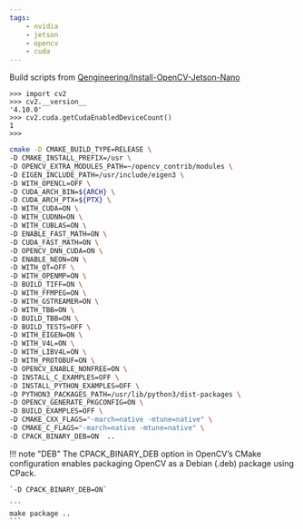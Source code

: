 ```yaml
---
tags:
    - nvidia
    - jetson
    - opencv
    - cuda
---
```


Build scripts from [ Qengineering/Install-OpenCV-Jetson-Nano
](https://github.com/Qengineering/Install-OpenCV-Jetson-Nano)

```
>>> import cv2
>>> cv2.__version__
'4.10.0'
>>> cv2.cuda.getCudaEnabledDeviceCount()
1
>>> 
```

```bash
cmake -D CMAKE_BUILD_TYPE=RELEASE \
-D CMAKE_INSTALL_PREFIX=/usr \
-D OPENCV_EXTRA_MODULES_PATH=~/opencv_contrib/modules \
-D EIGEN_INCLUDE_PATH=/usr/include/eigen3 \
-D WITH_OPENCL=OFF \
-D CUDA_ARCH_BIN=${ARCH} \
-D CUDA_ARCH_PTX=${PTX} \
-D WITH_CUDA=ON \
-D WITH_CUDNN=ON \
-D WITH_CUBLAS=ON \
-D ENABLE_FAST_MATH=ON \
-D CUDA_FAST_MATH=ON \
-D OPENCV_DNN_CUDA=ON \
-D ENABLE_NEON=ON \
-D WITH_QT=OFF \
-D WITH_OPENMP=ON \
-D BUILD_TIFF=ON \
-D WITH_FFMPEG=ON \
-D WITH_GSTREAMER=ON \
-D WITH_TBB=ON \
-D BUILD_TBB=ON \
-D BUILD_TESTS=OFF \
-D WITH_EIGEN=ON \
-D WITH_V4L=ON \
-D WITH_LIBV4L=ON \
-D WITH_PROTOBUF=ON \
-D OPENCV_ENABLE_NONFREE=ON \
-D INSTALL_C_EXAMPLES=OFF \
-D INSTALL_PYTHON_EXAMPLES=OFF \
-D PYTHON3_PACKAGES_PATH=/usr/lib/python3/dist-packages \
-D OPENCV_GENERATE_PKGCONFIG=ON \
-D BUILD_EXAMPLES=OFF \
-D CMAKE_CXX_FLAGS="-march=native -mtune=native" \
-D CMAKE_C_FLAGS="-march=native -mtune=native" \
-D CPACK_BINARY_DEB=ON  ..
```

!!! note "DEB"
    The CPACK_BINARY_DEB option in OpenCV’s CMake configuration enables packaging OpenCV as a Debian (.deb) package using CPack.

    `-D CPACK_BINARY_DEB=ON`

    ```
    make package ..
    ```

     